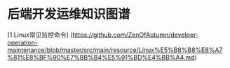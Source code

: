 # 后端开发运维知识图谱

[1.Linux常见监控命令] (https://github.com/ZenOfAutumn/develper-operation-maintenance/blob/master/src/main/resource/Linux%E5%B8%B8%E8%A7%81%E8%BF%90%E7%BB%B4%E5%91%BD%E4%BB%A4.md)